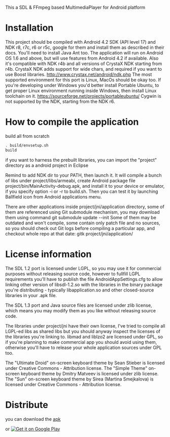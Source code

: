This a SDL & FFmpeg based MultimediaPlayer for Android platform

Installation
============

This project should be compiled with Android 4.2 SDK (API level 17) and NDK r8, r7c, r6 or r5c,
google for them and install them as described in their docs.
You'll need to install Java Ant too.
The application will run on Android OS 1.6 and above, but will use features from Android 4.2 if available.
Also it's compatible with NDK r4b and all versions of CrystaX NDK starting from r4b.
CrystaX NDK adds support for wide chars, and required if you want to use Boost libraries.
http://www.crystax.net/android/ndk.php
The most supported environment for this port is Linux, MacOs should be okay too.
If you're developing under Windows you'd better install Portable Ubuntu, to get proper Linux environment
running inside Windows, then install Linux toolchain on it.
https://sourceforge.net/projects/portableubuntu/
Cygwin is not supported by the NDK, starting from the NDK r6.


How to compile the application
===============================

build all from scratch

```bash
. build/envsetup.sh
build
```

if you want to harness the prebuilt libraries, you can import the "project" directory as a android project in Eclipse

Remind to add NDK dir to your PATH, then launch it.
It will compile a bunch of libs under project/libs/armeabi,
create Android package file project/bin/MainActivity-debug.apk,
and install it to your device or emulator, if you specify option -i or -r to build.sh.
Then you can test it by launching Ballfield icon from Android applications menu.

There are other applications inside project/jni/application directory,
some of them are referenced using Git submodule mechanism, you may download them using command
git submodule update --init
Some of them may be outdated and won't compile, some contain only patch file and no sources,
so you should check out Git logs before compiling a particular app, and checkout whole repo at that date:
gitk project/jni/application/<directory>

License information
===================

The SDL 1.2 port is licensed under LGPL, so you may use it for commercial purposes
without releasing source code, however to fullfill LGPL requirements you'll have to publish
the file AndroidAppSettings.cfg to allow linking other version of libsdl-1.2.so with the libraries
in the binary package you're distributing - typically libapplication.so and other
closed-source libraries in your .apk file.

The SDL 1.3 port and Java source files are licensed under zlib license, which means
you may modify them as you like without releasing source code.

The libraries under project/jni have their own license, I've tried to compile all LGPL-ed libs
as shared libs but you should anyway inspect the licenses of the libraries you're linking to.
libmad and liblzo2 are licensed under GPL, so if you're planning to make commercial app you should avoid
using them, otherwise you'll have to release your whole application sources under GPL too.

The "Ultimate Droid" on-screen keyboard theme by Sean Stieber is licensed under Creative Commons - Attribution license.
The "Simple Theme" on-screen keyboard theme by Dmitry Matveev is licensed under zlib license.
The "Sun" on-screen keyboard theme by Sirea (Martina Smejkalova) is licensed under Creative Commons - Attribution license.

Distribute
==========
you can download the [apk](https://github.com/faywong/FFPlayer/blob/trunk/FFPlayer.apk)

or 
<a
href="https://play.google.com/store/apps/details?id=io.github.faywong.ffplayer">
  <img alt="Get it on Google Play"
       src="https://developer.android.com/images/brand/en_generic_rgb_wo_45.png"
/>
</a>
